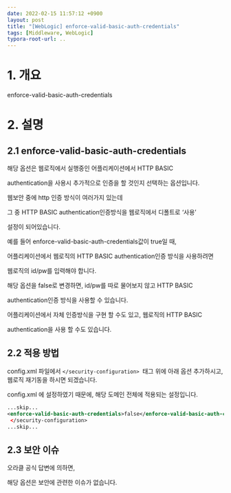 ```yaml
---
date: 2022-02-15 11:57:12 +0900
layout: post
title: "[WebLogic] enforce-valid-basic-auth-credentials"
tags: [Middleware, WebLogic]
typora-root-url: ..
---
```



# 1. 개요

enforce-valid-basic-auth-credentials



# 2. 설명

## 2.1 enforce-valid-basic-auth-credentials

해당 옵션은 웹로직에서 실행중인 어플리케이션에서 HTTP BASIC 

authentication을 사용시 추가적으로 인증을 할 것인지 선택하는 옵션입니다. 

웹보안 중에 http 인증 방식이 여러가지 있는데 

그 중 HTTP BASIC authentication인증방식을 웹로직에서 디폴트로 ‘사용’ 

설정이 되어있습니다. 

예를 들어 enforce-valid-basic-auth-credentials값이 true일 때, 

어플리케이션에서 웹로직의 HTTP BASIC authentication인증 방식을 사용하려면 

웹로직의 id/pw를 입력해야 합니다. 

 

해당 옵션을 false로 변경하면, id/pw를 따로 물어보지 않고 HTTP BASIC 

authentication인증 방식을 사용할 수 있습니다. 

어플리케이션에서 자체 인증방식을 구현 할 수도 있고, 웹로직의 HTTP BASIC 

authentication을 사용 할 수도 있습니다. 



## 2.2 적용 방법

config.xml 파일에서 `</security-configuration> `태그 위에 아래 옵션 추가하시고, 웹로직 재기동을 하시면 되겠습니다.

config.xml 에 설정하였기 때문에, 해당 도메인 전체에 적용되는 설정입니다.



```xml
...skip...
<enforce-valid-basic-auth-credentials>false</enforce-valid-basic-auth-credentials>
 </security-configuration>
...skip...
```



## 2.3 보안 이슈

오라클 공식 답변에 의하면,

해당 옵션은 보안에 관련한 이슈가 없습니다.

